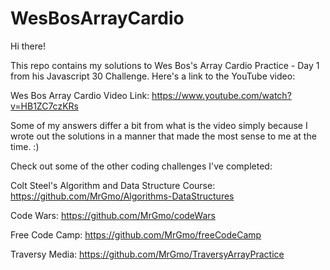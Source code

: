 # WesBosArrayCardio

Hi there!

This repo contains my solutions to Wes Bos's Array Cardio Practice - Day 1 from his Javascript 30 Challenge. Here's a link to the YouTube video:

Wes Bos Array Cardio Video Link: https://www.youtube.com/watch?v=HB1ZC7czKRs

Some of my answers differ a bit from what is the video simply because I wrote out the solutions in a manner that made the most sense to me at the time. :)


Check out some of the other coding challenges I've completed:

Colt Steel's Algorithm and Data Structure Course: https://github.com/MrGmo/Algorithms-DataStructures

Code Wars: https://github.com/MrGmo/codeWars

Free Code Camp: https://github.com/MrGmo/freeCodeCamp

Traversy Media: https://github.com/MrGmo/TraversyArrayPractice
